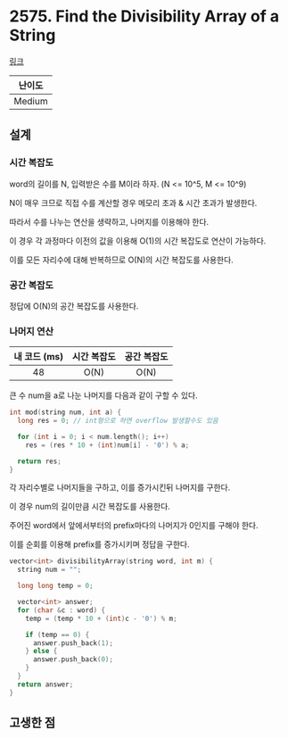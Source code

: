 # 2575. Find the Divisibility Array of a String

[링크](https://leetcode.com/problems/find-the-divisibility-array-of-a-string/description/)

| 난이도 |
| :----: |
| Medium |

## 설계

### 시간 복잡도

word의 길이를 N, 입력받은 수를 M이라 하자. (N <= 10^5, M <= 10^9)

N이 매우 크므로 직접 수를 계산할 경우 메모리 초과 & 시간 초과가 발생한다.

따라서 수를 나누는 연산을 생략하고, 나머지를 이용해야 한다.

이 경우 각 과정마다 이전의 값을 이용해 O(1)의 시간 복잡도로 연산이 가능하다.

이를 모든 자리수에 대해 반복하므로 O(N)의 시간 복잡도를 사용한다.

### 공간 복잡도

정답에 O(N)의 공간 복잡도를 사용한다.

### 나머지 연산

| 내 코드 (ms) | 시간 복잡도 | 공간 복잡도 |
| :----------: | :---------: | :---------: |
|      48      |    O(N)     |    O(N)     |

큰 수 num을 a로 나눈 나머지를 다음과 같이 구할 수 있다.

```cpp
int mod(string num, int a) {
  long res = 0; // int형으로 하면 overflow 발생할수도 있음

  for (int i = 0; i < num.length(); i++)
    res = (res * 10 + (int)num[i] - '0') % a;

  return res;
}
```

각 자리수별로 나머지들을 구하고, 이를 증가시킨뒤 나머지를 구한다.

이 경우 num의 길이만큼 시간 복잡도를 사용한다.

주어진 word에서 앞에서부터의 prefix마다의 나머지가 0인지를 구해야 한다.

이를 순회를 이용해 prefix를 증가시키며 정답을 구한다.

```cpp
vector<int> divisibilityArray(string word, int m) {
  string num = "";

  long long temp = 0;

  vector<int> answer;
  for (char &c : word) {
    temp = (temp * 10 + (int)c - '0') % m;

    if (temp == 0) {
      answer.push_back(1);
    } else {
      answer.push_back(0);
    }
  }
  return answer;
}
```

## 고생한 점
